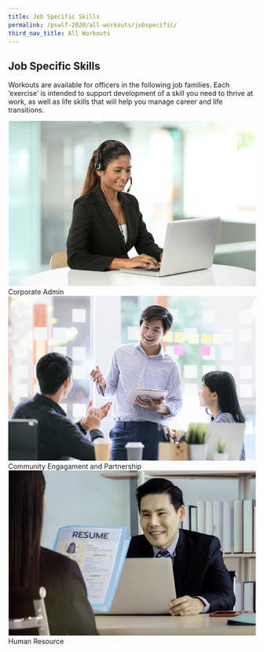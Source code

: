 ```yaml
---
title: Job Specific Skills
permalink: /pswlf-2020/all-workouts/jobspecific/
third_nav_title: All Workouts
---
```

## Job Specific Skills
Workouts are available for officers in the following job families. Each ‘exercise’ is intended to support development of a skill you need to thrive at work, as well as life skills that will help you manage career and life transitions.

<div class="row">
    <div class="col is-1">
    </div>
    <div class="col is-3">
	     <figure style="margin:0;">
	     <a href="/jobspecific-details/corpadmin/"> <img src="/images/corpadmin.jpg"></a>
	     <figcaption>Corporate Admin</figcaption>
		</figure>
    </div>
    <div class="col is-3">
	    <figure style="margin:0;">
	     <a href="/jobspecific-details/community/"> <img src="/images/communityengagement.jpg" /></a>
	     <figcaption>Community Engagament and Partnership</figcaption>
		</figure>
    </div>
    <div class="col is-3">
	    <figure style="margin:0;">
	     <a href="/jobspecific-details/humanresource/"> <img src="/images/humanresource.jpg" /></a>
	     <figcaption>Human Resource</figcaption>
		</figure>
    </div>
    <div class="col is-2">
    </div>
</div>
